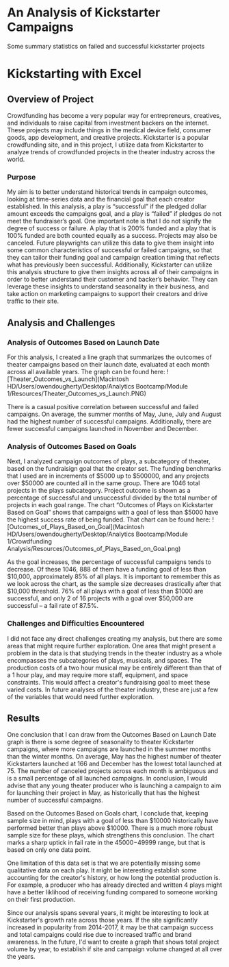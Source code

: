 # An Analysis of Kickstarter Campaigns
Some summary statistics on failed and successful kickstarter projects
# Kickstarting with Excel

## Overview of Project
Crowdfunding has become a very popular way for entrepreneurs, creatives, and individuals to raise capital from investment backers on the internet. These projects may include things in the medical device field, consumer goods, app development, and creative projects. Kickstarter is a popular crowdfunding site, and in this project, I utilize data from Kickstarter to analyze trends of crowdfunded projects in the theater industry across the world.
### Purpose
My aim is to better understand historical trends in campaign outcomes, looking at time-series data and the financial goal that each creator established. In this analysis, a play is “successful” if the pledged dollar amount exceeds the campaigns goal, and a play is “failed” if pledges do not meet the fundraiser’s goal. One important note is that I do not signify the degree of success or failure. A play that is 200% funded and a play that is 100% funded are both counted equally as a success. Projects may also be canceled. Future playwrights can utilize this data to give them insight into some common characteristics of successful or failed campaigns, so that they can tailor their funding goal and campaign creation timing that reflects what has previously been successful. Additionally, Kickstarter can utilize this analysis structure to give them insights across all of their campaigns in order to better understand their customer and backer’s behavior. They can leverage these insights to understand seasonality in their business, and take action on marketing campaigns to support their creators and drive traffic to their site.  
## Analysis and Challenges


### Analysis of Outcomes Based on Launch Date

For this analysis, I created a line graph that summarizes the outcomes of theater campaigns based on their launch date, evaluated at each month across all available years. The graph can be found here: ![Theater_Outcomes_vs_Launch](Macintosh HD/Users/owendougherty/Desktop/Analytics Bootcamp/Module 1/Resources/Theater_Outcomes_vs_Launch.PNG)

There is a casual positive correlation between successful and failed campaigns. On average, the summer months of May, June, July and August had the highest number of successful campaigns. Additionally, there are fewer successful campaigns launched in November and December.

### Analysis of Outcomes Based on Goals
Next, I analyzed campaign outcomes of plays, a subcategory of theater, based on the fundraisign goal that the creator set. The funding benchmarks that I used are in increments of $5000 up to $500000, and any projects over $50000 are counted all in the same group. There are 1046 total projects in the plays subcategory. Project outcome is shown as a percentage of successful and unsuccessful divided by the total number of projects in each goal range. The chart “Outcomes of Plays on Kickstarter Based on Goal” shows that campaigns with a goal of less than $5000 have the highest success rate of being funded. That chart can be found here: ![Outcomes_of_Plays_Based_on_Goal](Macintosh HD/Users/owendougherty/Desktop/Analytics Bootcamp/Module 1/Crowdfunding Analysis/Resources/Outcomes_of_Plays_Based_on_Goal.png) 

As the goal increases, the percentage of successful campaigns tends to decrease. Of these 1046, 888 of them have a funding goal of less than $10,000, approximately 85% of all plays. It is important to remember this as we look across the chart, as the sample size decreases drastically after that $10,000 threshold. 76% of all plays with a goal of less than $1000 are successful, and only 2 of 16 projects with a goal over $50,000 are successful – a fail rate of 87.5%. 

### Challenges and Difficulties Encountered
I did not face any direct challenges creating my analysis, but there are some areas that might require further exploration. One area that might present a problem in the data is that studying trends in the theater industry as a whole encompasses the subcategories of plays, musicals, and spaces. The production costs of a two hour musical may be entirely different than that of a 1 hour play, and may require more staff, equipment, and space constraints. This would affect a creator's fundraising goal to meet these varied costs. In future analyses of the theater industry, these are just a few of the variables that would need further exploration.

## Results

One conclusion that I can draw from the Outcomes Based on Launch Date graph is there is some degree of seasonality to theater Kickstarter campaigns, where more campaigns are launched in the summer months than the winter months. On average, May has the highest number of theater Kickstarters launched at 166 and December has the lowest total launched at 75. The number of canceled projects across each month is ambiguous and is a small percentage of all launched campaigns. In conclusion, I would advise that any young theater producer who is launching a campaign to aim for launching their project in May, as historically that has the highest number of successful campaigns. 

Based on the Outcomes Based on Goals chart, I conclude that, keeping sample size in mind, plays with a goal of less than $10000 historically have performed better than plays above $10000. There is a much more robust sample size for these plays, which strengthens this conclusion. The chart marks a sharp uptick in fail rate in the $45000-$49999 range, but that is based on only one data point. 

One limitation of this data set is that we are potentially missing some qualitative data on each play. It might be interesting establish some accounting for the creator's history, or how long the potential production is. For example, a producer who has already directed and written 4 plays might have a better liklihood of receiving funding compared to someone working on their first production. 

Since our analysis spans several years, it might be interesting to look at Kickstarter's growth rate across those years. If the site significantly increased in popularity from 2014-2017, it may be that campaign success and total campaigns could rise due to increased traffic and brand awareness. In the future, I'd want to create a graph that shows total project volume by year, to establish if site and campaign volume changed at all over the years. 
